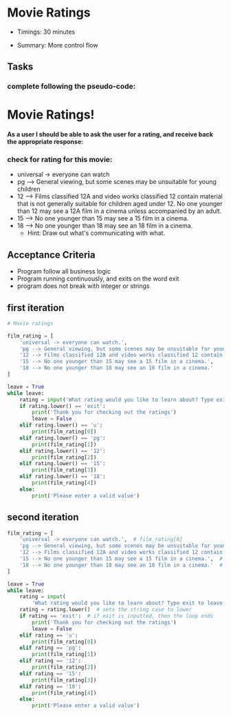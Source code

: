 # Movie Ratings
- Timings: 30 minutes

- Summary: More control flow

## Tasks
### complete following the pseudo-code:
# Movie Ratings!
####  As a user I should be able to ask the user for a rating, and receive back the appropriate response:
### check for rating for this movie:
- universal -> everyone can watch
- pg --> General viewing, but some scenes may be unsuitable for young children
- 12 -->  Films classified 12A and video works classified 12 contain material that is not generally suitable for children aged under 12. No one younger than 12 may see a 12A film in a cinema unless accompanied by an adult.
- 15 --> No one younger than 15 may see a 15 film in a cinema.
- 18 --> No one younger than 18 may see an 18 film in a cinema.
    - Hint: Draw out what's communicating with what.

## Acceptance Criteria
- Program follow all business logic
- Program running continuously, and exits on the word exit
- program does not break with integer or strings

## first iteration
```python
# Movie ratings

film_rating = [
    'universal -> everyone can watch.',
    'pg --> General viewing, but some scenes may be unsuitable for young children.',
    '12 --> Films classified 12A and video works classified 12 contain material that is not generally suitable for children aged under 12. No one younger than 12 may see a 12A film in a cinema unless accompanied by an adult.',
    '15 --> No one younger than 15 may see a 15 film in a cinema.',
    '18 --> No one younger than 18 may see an 18 film in a cinema.'
]

leave = True
while leave:
    rating = input('What rating would you like to learn about? Type exit to leave.  ')
    if rating.lower() == 'exit':
        print('Thank you for checking out the ratings')
        leave = False
    elif rating.lower() == 'u':
        print(film_rating[0])
    elif rating.lower() == 'pg':
        print(film_rating[1])
    elif rating.lower() == '12':
        print(film_rating[2])
    elif rating.lower() == '15':
        print(film_rating[3])
    elif rating.lower() == '18':
        print(film_rating[4])
    else:
        print('Please enter a valid value')
```
## second iteration
```python
film_rating = [
    'universal -> everyone can watch.',  # film_rating[0]
    'pg --> General viewing, but some scenes may be unsuitable for young children.',  # film_rating[1]
    '12 --> Films classified 12A and video works classified 12 contain material that is not generally suitable for children aged under 12. No one younger than 12 may see a 12A film in a cinema unless accompanied by an adult.',  # film_rating[2]
    '15 --> No one younger than 15 may see a 15 film in a cinema.',  # film_rating[3]
    '18 --> No one younger than 18 may see an 18 film in a cinema.'  # film_rating[4]
]

leave = True
while leave:
    rating = input(
        'What rating would you like to learn about? Type exit to leave.  ')  # asks user for an input on film rating
    rating = rating.lower()  # sets the string case to lower
    if rating == 'exit':  # if exit is inputted, then the loop ends
        print('Thank you for checking out the ratings')
        leave = False
    elif rating == 'u':
        print(film_rating[0])
    elif rating == 'pg':
        print(film_rating[1])
    elif rating == '12':
        print(film_rating[2])
    elif rating == '15':
        print(film_rating[3])
    elif rating == '18':
        print(film_rating[4])
    else:
        print('Please enter a valid value')

```